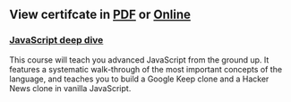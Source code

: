 ## View certifcate in [PDF](https://github.mndev.eu/Certificates/blob/main/Scrimba/JavaScript%20deep%20dive/CERTIFICATE%20OF%20COMPLETION%20-%20JavaScript%20deep%20dive.pdf) or [Online](https://scrimba.com/certificate/uMDvNVUG/gjavascript)

### [JavaScript deep dive](https://scrimba.com/learn/javascript)

This course will teach you advanced JavaScript from the ground up. It features a systematic walk-through of the most important concepts of the language, and teaches you to build a Google Keep clone and a Hacker News clone in vanilla JavaScript.
